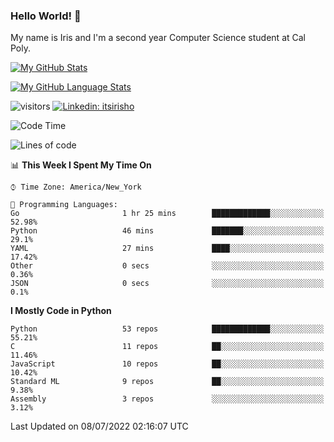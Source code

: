 ### Hello World! 👋

My name is Iris and I'm a second year Computer Science student at Cal Poly. 


[![My GitHub Stats](https://github-readme-stats.vercel.app/api?username=sleepyStick&show_icons=true&&count_private=true&include_all_commits=true&theme=buefy)]()

[![My GitHub Language Stats](https://github-readme-stats.vercel.app/api/top-langs/?username=sleepyStick&langs_count=5&theme=buefy)]()

![visitors](https://visitor-badge.glitch.me/badge?page_id=sleepyStick.sleepyStick)
[![Linkedin: itsirisho](https://img.shields.io/badge/-itsirisho-informational?style=flat-square&logo=Linkedin&logoColor=white&link=https://www.linkedin.com/in/itsirisho/)](https://www.linkedin.com/in/itsirisho/)

<!--START_SECTION:waka-->
![Code Time](http://img.shields.io/badge/Code%20Time-0%20secs-blue)

![Lines of code](https://img.shields.io/badge/From%20Hello%20World%20I%27ve%20Written-24%20Million%20lines%20of%20code-blue)

📊 **This Week I Spent My Time On** 

```text
⌚︎ Time Zone: America/New_York

💬 Programming Languages: 
Go                       1 hr 25 mins        █████████████░░░░░░░░░░░░   52.98% 
Python                   46 mins             ███████░░░░░░░░░░░░░░░░░░   29.1% 
YAML                     27 mins             ████░░░░░░░░░░░░░░░░░░░░░   17.42% 
Other                    0 secs              ░░░░░░░░░░░░░░░░░░░░░░░░░   0.36% 
JSON                     0 secs              ░░░░░░░░░░░░░░░░░░░░░░░░░   0.1%

```

**I Mostly Code in Python** 

```text
Python                   53 repos            █████████████░░░░░░░░░░░░   55.21% 
C                        11 repos            ██░░░░░░░░░░░░░░░░░░░░░░░   11.46% 
JavaScript               10 repos            ██░░░░░░░░░░░░░░░░░░░░░░░   10.42% 
Standard ML              9 repos             ██░░░░░░░░░░░░░░░░░░░░░░░   9.38% 
Assembly                 3 repos             ░░░░░░░░░░░░░░░░░░░░░░░░░   3.12%

```



 Last Updated on 08/07/2022 02:16:07 UTC
<!--END_SECTION:waka-->

<!--
**konanyuta/konanyuta** is a ✨ _special_ ✨ repository because its `README.md` (this file) appears on your GitHub profile.

Here are some ideas to get you started:

- 🔭 I’m currently working on ...
- 🌱 I’m currently learning ...
- 👯 I’m looking to collaborate on ...
- 🤔 I’m looking for help with ...
- 💬 Ask me about ...
- 📫 How to reach me: ...
- 😄 Pronouns: ...
- ⚡ Fun fact: ...
-->
